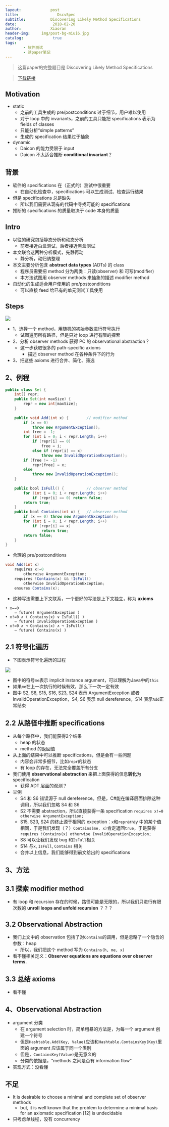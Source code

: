 ```yaml
---
layout:             post
title:                 DscvSpec
subtitle:           Discovering Likely Method Specifications
date:      	         2018-02-20
author:             Xiaoran
header-img:     img/post-bg-miui6.jpg
catalog: 	         true
tags:
        - 软件测试
        - 读paper笔记
---
```


> 这篇paper的完整题目是 
Discovering Likely Method Specifications

>[下载链接](https://www.microsoft.com/en-us/research/wp-content/uploads/2006/03/tr-2005-146.pdf) 

Motivation
-
- static
	- 之前的工具生成的 pre/postconditions 过于细节，用户难以使用
	- 对于 loop 中的 invariants，之前的工具只能把 specifications 表示为 fields of classes
	- 只能分析“simple patterns”
	- 生成的 specification 结果过于抽象
- dynamic
	- Daicon 的能力受限于 input
	- Daicon 不太适合推断 **conditional invariant**？

背景
-
- 软件的 specifications 在（正式的）测试中很重要
	- 在自动化检查中，specifications 可以生成测试、检查运行结果
- 但是 specifications 总是缺失
	- 所以我们需要从现有的代码中寻找可能的 specifications
- 推断的 specifications 的质量取决于 code 本身的质量

Intro
-
- 以往的研究包括静态分析和动态分析
	- 前者接近白盒测试，后者接近黑盒测试
- 本文联合这两种分析模式，先静再动
	- 静分析，动归纳整理
- 本文主要分析包含 **abstract data types** (ADTs) 的 class
	- 程序员需要把 method 分为两类：只读(observer) 和 可写(modifier)
	- 本方法试图用 observer methods 来抽象的描述 modifier method
- 自动化的生成适合用户使用的 pre/postconditions
	- 可以直接 feed 给已有的单元测试工具使用

Steps
-
![](https://raw.githubusercontent.com/xiaoran-tang/xiaoran-tang.github.io/master/img/DscvSpec.png)

- 1、选择一个 method，用随机的初始参数进行符号执行
	- 试图遍历所有路径，但是只对 loop 进行有限的探索
- 2、分析 observer methods 获得 PC 的 observational abstraction？
	- 这一步获取很多的 path-specific axioms
		- 描述 observer method 在各种条件下的行为
- 3、把这些 axioms 进行合并、简化、筛选

2、例程
-
```java
public class Set {
	int[] repr;
	public Set(int maxSize) { 
		repr = new int[maxSize]; 
	}
	
	public void Add(int x) {		// modifier method
		if (x == 0) 
			throw new ArgumentException();
		int free = -1;
		for (int i = 0; i < repr.Length; i++)
			if (repr[i] == 0) 
				free = i;
			else if (repr[i] == x)
				throw new InvalidOperationException();
		if (free != -1) 
			repr[free] = x;
		else
			throw new InvalidOperationException();
	}
	
	public bool IsFull() {			// observer method
		for (int i = 0; i < repr.Length; i++)
			if (repr[i] == 0) return false;
		return true;
	}
	public bool Contains(int x) {	// observer method
		if (x == 0) throw new ArgumentException();
		for (int i = 0; i < repr.Length; i++)
			if (repr[i] == x) 
				return true;
		return false;
	}
}
```

- 合理的 pre/postconditions

```java
void Add(int x)
	requires x!=0
		otherwise ArgumentException;
	requires !Contains(x) && !IsFull()
		otherwise InvalidOperationException;
	ensures Contains(x);
```

- 这种写法需要上下文联系，一个更好的写法是上下文独立，称为 **axioms**

```
• x==0 
	⇒ future( ArgumentException )
• x!=0 ∧ ( Contains(x) ∨ IsFull() )
	⇒ future( InvalidOperationException )
• x!=0 ∧ ¬ Contains(x) ∧ ¬ IsFull()
	⇒ future( Contains(x) )
```

2.1 符号化遍历
-
- 下图表示符号化遍历的过程

![](https://raw.githubusercontent.com/xiaoran-tang/xiaoran-tang.github.io/master/img/DscvSpec_1.png)

- 图中的符号`me`表示 implicit instance argument，可以理解为Java中的`this`
- 如果`me`在上一次执行的时候有效，那么下一次一定有效
- 图中 S2, S8, S15, S16, S23, S24 表示 ArgumentException 或者 InvalidOperationException，S4, S6 表示 null dereference，S14 表示`Add`正常结束

2.2 从路径中推断 specifications
-
- 从每个路径中，我们能获得2个结果
	- heap 的状态
	- method 的返回值
- 从上面的结果中可以推断 specifications，但是会有一些问题
	- 内容会非常多细节，比如`repr`的状态
	- 有 loop 的存在，无法完全覆盖所有分支
- 我们使用 **observational abstraction** 来把上面获得的信息**转化**为 specification
	- 获得 ADT 层面的观测？
- 举例
	- S4 和 S6 错误源于 null dereference。但是，C#能在编译层面排除这种调用，所以我们忽略 S4 和 S6
	- S2 不需要 abstraction，所以直接获得一条 specification `requires x!=0 otherwise ArgumentException;`
	- S15, S23, S24 的终止源于相同的 exception：`x`和`repr`array 中的某个值相同，于是我们发现（？）`Contains(me, x)`肯定返回`true`，于是获得`requires !Contains(x)
otherwise InvalidOperationException;`
	- S8 可以让我们发现 bug 和`IsFull`相关
	- S14 与`x`, `IsFull`, `Contains` 相关
	- 合并以上信息，我们能够得到前文给出的 specifications
	
3、方法
-

3.1 探索 modifier method
-
- 有 loop 和 recursion 存在的时候，路径可能是无限的，所以我们只进行有限次数的 **unroll loops and unfold recursion** ？？？

3.2 Observational Abstraction
-
- 我们上文中的 observation 包括了对`Contains`的调用，但是忽略了一个隐含的参数：heap
	- 所以，我们把这个 method 写为 `Contains(h, me, x)`
- 看不懂相关定义：**Observer equations are equations over observer terms.**

3.3 总结 axioms
-
- 看不懂

4、Observational Abstraction
-
- argument 分类
	- 在 argument selection 时，简单粗暴的方法是，为每一个 argument 创建一个符号
	- 但是`Hashtable.Add(Key, Value)`应该和`Hashtable.ContainsKey(Key)`里面的 argument 应该属于同一个类别
	- 但是，`ContainsKey(Value)`是无意义的
	- 分类的依据是，“methods 之间是否有 information flow”
- 实现方式：没看懂

不足
-
- It is desirable to choose a minimal and complete set of observer methods
	- but, it is well known that the problem to determine a minimal basis for an axiomatic specification [12] is undecidable
- 只考虑单线程，没有 concurrency
